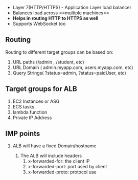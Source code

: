 
- Layer 7(HTTP/HTTPS) - Application Layer load balancer 
- Balances load across ==multiple machines==
- **Helps in routing HTTP to HTTPS as well**
- Supports WebSocket too


## Routing 

Routing to different target groups can be based on:

1. URL paths (/admin , /student, etc)
2. URL Domain ( admin.myapp.com, users.myapp.com, etc)
3. Query Strings( ?status=admin, ?status=paidUser, etc)

## Target groups for ALB

1. EC2 Instances or ASG
2. ECS tasks
3. lambda function
4. Private IP Address

## IMP points
1. ALB will have a fixed Domain/hostname
 
	1. The ALB will include headers
		1. x-forwarded-for: the client IP
		2. x-forwarded-port: port used by client
		3. x-forwarded-proto: protocol use